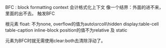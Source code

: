 BFC :  block formatting context 会计格式化上下文
像一个结界：外面的进不来，里面的出不去。
触发BFC
<html>根元素
float: 不为none,
overflow的值为auto\srcoll\hidden
display:table-cell table-caption inline-block
position的值不为relative 及 static

元素为BFC时就无需使用clear:both去清除浮动了。

